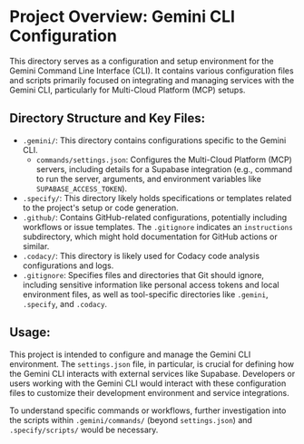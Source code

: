 # Project Overview: Gemini CLI Configuration

This directory serves as a configuration and setup environment for the Gemini Command Line Interface (CLI). It contains various configuration files and scripts primarily focused on integrating and managing services with the Gemini CLI, particularly for Multi-Cloud Platform (MCP) setups.

## Directory Structure and Key Files:

*   `.gemini/`: This directory contains configurations specific to the Gemini CLI.
    *   `commands/settings.json`: Configures the Multi-Cloud Platform (MCP) servers, including details for a Supabase integration (e.g., command to run the server, arguments, and environment variables like `SUPABASE_ACCESS_TOKEN`).
*   `.specify/`: This directory likely holds specifications or templates related to the project's setup or code generation.
*   `.github/`: Contains GitHub-related configurations, potentially including workflows or issue templates. The `.gitignore` indicates an `instructions` subdirectory, which might hold documentation for GitHub actions or similar.
*   `.codacy/`: This directory is likely used for Codacy code analysis configurations and logs.
*   `.gitignore`: Specifies files and directories that Git should ignore, including sensitive information like personal access tokens and local environment files, as well as tool-specific directories like `.gemini`, `.specify`, and `.codacy`.

## Usage:

This project is intended to configure and manage the Gemini CLI environment. The `settings.json` file, in particular, is crucial for defining how the Gemini CLI interacts with external services like Supabase. Developers or users working with the Gemini CLI would interact with these configuration files to customize their development environment and service integrations.

To understand specific commands or workflows, further investigation into the scripts within `.gemini/commands/` (beyond `settings.json`) and `.specify/scripts/` would be necessary.
